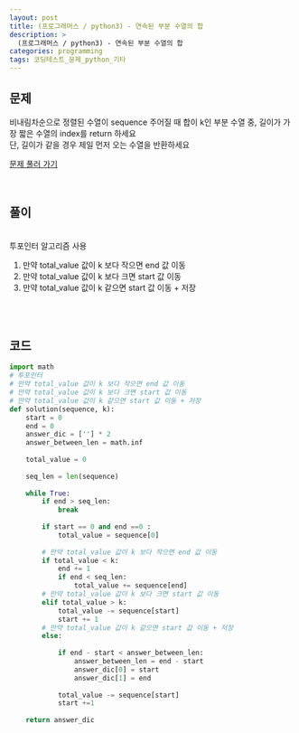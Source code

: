 ```yaml
---
layout: post
title: (프로그래머스 / python3) - 연속된 부분 수열의 합
description: >
  (프로그래머스 / python3) - 연속된 부분 수열의 합
categories: programming
tags: 코딩테스트_문제_python_기타
---
```


<h2>
    <span class = "jjw_h2_style"> 문제 </span>
</h2>

비내림차순으로 정렬된 수열이 <span class="jjw_line">sequence</span> 주어질 때 합이 <span class="jjw_line">k</span>인 부분 수열 중, 길이가 가장 짧은 수열의 index를 return 하세요<br>
단, 길이가 같을 경우 제일 먼저 오는 수열을 반환하세요


[문제 풀러 가기](https://school.programmers.co.kr/learn/courses/30/lessons/178870)

<br>

<h2>
    <span class = "jjw_h2_style"> 풀이 </span>
</h2>
<br>
투포인터 알고리즘 사용

1. 만약 total_value 값이 k 보다 작으면 end 값 이동 
2. 만약 total_value 값이 k 보다 크면 start 값 이동
3. 만약 total_value 값이 k 같으면 start 값 이동 + 저장



<br><br>

<h2>
    <span class = "jjw_h2_style"> 코드 </span>
</h2>

~~~python
import math
# 투포인터
# 만약 total_value 값이 k 보다 작으면 end 값 이동
# 만약 total_value 값이 k 보다 크면 start 값 이동
# 만약 total_value 값이 k 같으면 start 값 이동 + 저장
def solution(sequence, k):
    start = 0
    end = 0
    answer_dic = [''] * 2
    answer_between_len = math.inf
    
    total_value = 0
    
    seq_len = len(sequence)
    
    while True:
        if end > seq_len:
            break
            
        if start == 0 and end ==0 :
            total_value = sequence[0]
        
        # 만약 total_value 값이 k 보다 작으면 end 값 이동
        if total_value < k:
            end += 1
            if end < seq_len:
                total_value += sequence[end]
        # 만약 total_value 값이 k 보다 크면 start 값 이동
        elif total_value > k:
            total_value -= sequence[start]
            start += 1
        # 만약 total_value 값이 k 같으면 start 값 이동 + 저장
        else:
            
            if end - start < answer_between_len:
                answer_between_len = end - start
                answer_dic[0] = start
                answer_dic[1] = end
            
            total_value -= sequence[start]
            start +=1
        
    return answer_dic
~~~









